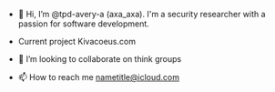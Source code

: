 - 👋 Hi, I’m @tpd-avery-a (axa_axa). I'm a security researcher with a passion for software development.

- Current project Kivacoeus.com

- 💞️ I’m looking to collaborate on think groups

- 📫 How to reach me nametitle@icloud.com

<!---
tpd-avery-a/tpd-avery-a is a ✨ special ✨ repository because its `README.md` (this file) appears on your GitHub profile.
You can click the Preview link to take a look at your changes.'
 
---> 
